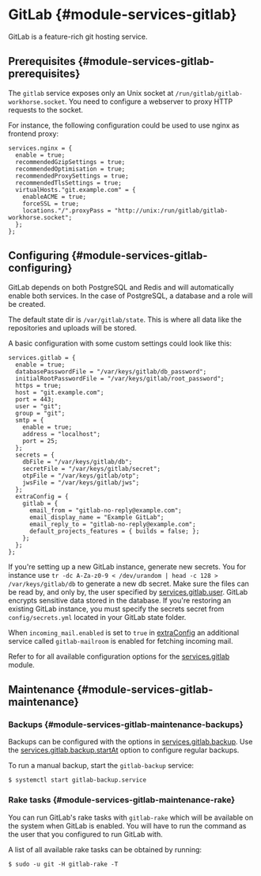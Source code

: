 # GitLab {#module-services-gitlab}

GitLab is a feature-rich git hosting service.

## Prerequisites {#module-services-gitlab-prerequisites}

The `gitlab` service exposes only an Unix socket at
`/run/gitlab/gitlab-workhorse.socket`. You need to
configure a webserver to proxy HTTP requests to the socket.

For instance, the following configuration could be used to use nginx as
frontend proxy:
```
services.nginx = {
  enable = true;
  recommendedGzipSettings = true;
  recommendedOptimisation = true;
  recommendedProxySettings = true;
  recommendedTlsSettings = true;
  virtualHosts."git.example.com" = {
    enableACME = true;
    forceSSL = true;
    locations."/".proxyPass = "http://unix:/run/gitlab/gitlab-workhorse.socket";
  };
};
```

## Configuring {#module-services-gitlab-configuring}

GitLab depends on both PostgreSQL and Redis and will automatically enable
both services. In the case of PostgreSQL, a database and a role will be
created.

The default state dir is `/var/gitlab/state`. This is where
all data like the repositories and uploads will be stored.

A basic configuration with some custom settings could look like this:
```
services.gitlab = {
  enable = true;
  databasePasswordFile = "/var/keys/gitlab/db_password";
  initialRootPasswordFile = "/var/keys/gitlab/root_password";
  https = true;
  host = "git.example.com";
  port = 443;
  user = "git";
  group = "git";
  smtp = {
    enable = true;
    address = "localhost";
    port = 25;
  };
  secrets = {
    dbFile = "/var/keys/gitlab/db";
    secretFile = "/var/keys/gitlab/secret";
    otpFile = "/var/keys/gitlab/otp";
    jwsFile = "/var/keys/gitlab/jws";
  };
  extraConfig = {
    gitlab = {
      email_from = "gitlab-no-reply@example.com";
      email_display_name = "Example GitLab";
      email_reply_to = "gitlab-no-reply@example.com";
      default_projects_features = { builds = false; };
    };
  };
};
```

If you're setting up a new GitLab instance, generate new
secrets. You for instance use
`tr -dc A-Za-z0-9 < /dev/urandom | head -c 128 > /var/keys/gitlab/db` to
generate a new db secret. Make sure the files can be read by, and
only by, the user specified by
[services.gitlab.user](#opt-services.gitlab.user). GitLab
encrypts sensitive data stored in the database. If you're restoring
an existing GitLab instance, you must specify the secrets secret
from `config/secrets.yml` located in your GitLab
state folder.

When `incoming_mail.enabled` is set to `true`
in [extraConfig](#opt-services.gitlab.extraConfig) an additional
service called `gitlab-mailroom` is enabled for fetching incoming mail.

Refer to [](#ch-options) for all available configuration
options for the [services.gitlab](#opt-services.gitlab.enable) module.

## Maintenance {#module-services-gitlab-maintenance}

### Backups {#module-services-gitlab-maintenance-backups}

Backups can be configured with the options in
[services.gitlab.backup](#opt-services.gitlab.backup.keepTime). Use
the [services.gitlab.backup.startAt](#opt-services.gitlab.backup.startAt)
option to configure regular backups.

To run a manual backup, start the `gitlab-backup` service:
```ShellSession
$ systemctl start gitlab-backup.service
```

### Rake tasks {#module-services-gitlab-maintenance-rake}

You can run GitLab's rake tasks with `gitlab-rake`
which will be available on the system when GitLab is enabled. You
will have to run the command as the user that you configured to run
GitLab with.

A list of all available rake tasks can be obtained by running:
```ShellSession
$ sudo -u git -H gitlab-rake -T
```
